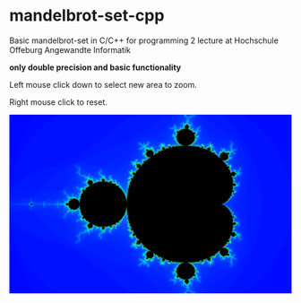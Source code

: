 # mandelbrot-set-cpp

Basic mandelbrot-set in C/C++ for programming 2 lecture at Hochschule Offeburg Angewandte Informatik

**only double precision and basic functionality**

Left mouse click down to select new area to zoom.

Right mouse click to reset.


![screenshot](mandelbrotset_screenshot.PNG)